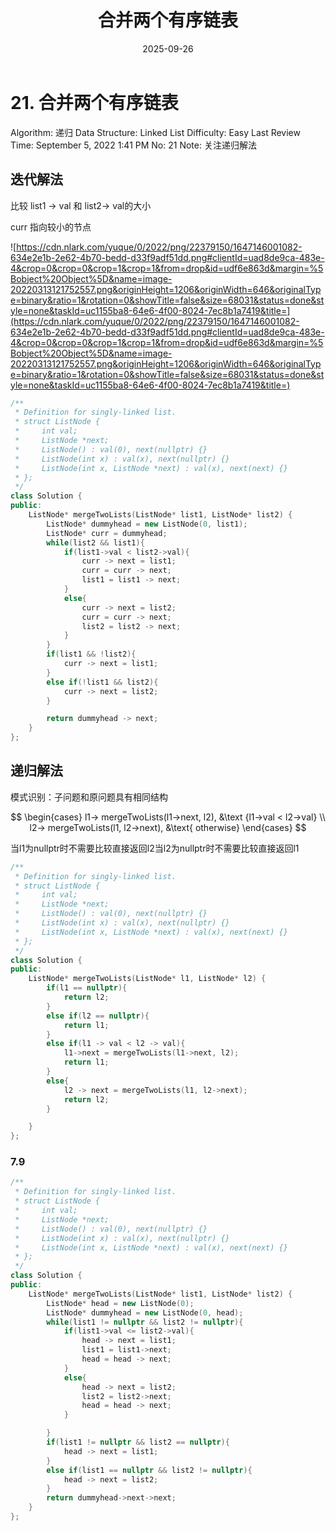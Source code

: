﻿---
layout: post
title: "合并两个有序链表"
date: 2025-09-26
categories: leetcode
tags: [leetcode, algorithm]
---
# 21. 合并两个有序链表

Algorithm: 递归
Data Structure: Linked List
Difficulty: Easy
Last Review Time: September 5, 2022 1:41 PM
No: 21
Note: 关注递归解法

## 迭代解法

比较 list1 -> val 和 list2-> val的大小

curr 指向较小的节点

![https://cdn.nlark.com/yuque/0/2022/png/22379150/1647146001082-634e2e1b-2e62-4b70-bedd-d33f9adf51dd.png#clientId=uad8de9ca-483e-4&crop=0&crop=0&crop=1&crop=1&from=drop&id=udf6e863d&margin=%5Bobject%20Object%5D&name=image-20220313121752557.png&originHeight=1206&originWidth=646&originalType=binary&ratio=1&rotation=0&showTitle=false&size=68031&status=done&style=none&taskId=uc1155ba8-64e6-4f00-8024-7ec8b1a7419&title=](https://cdn.nlark.com/yuque/0/2022/png/22379150/1647146001082-634e2e1b-2e62-4b70-bedd-d33f9adf51dd.png#clientId=uad8de9ca-483e-4&crop=0&crop=0&crop=1&crop=1&from=drop&id=udf6e863d&margin=%5Bobject%20Object%5D&name=image-20220313121752557.png&originHeight=1206&originWidth=646&originalType=binary&ratio=1&rotation=0&showTitle=false&size=68031&status=done&style=none&taskId=uc1155ba8-64e6-4f00-8024-7ec8b1a7419&title=)

```cpp
/**
 * Definition for singly-linked list.
 * struct ListNode {
 *     int val;
 *     ListNode *next;
 *     ListNode() : val(0), next(nullptr) {}
 *     ListNode(int x) : val(x), next(nullptr) {}
 *     ListNode(int x, ListNode *next) : val(x), next(next) {}
 * };
 */
class Solution {
public:
    ListNode* mergeTwoLists(ListNode* list1, ListNode* list2) {
        ListNode* dummyhead = new ListNode(0, list1);
        ListNode* curr = dummyhead;
        while(list2 && list1){
            if(list1->val < list2->val){
                curr -> next = list1;
                curr = curr -> next;
                list1 = list1 -> next;
            }
            else{
                curr -> next = list2;
                curr = curr -> next;
                list2 = list2 -> next;
            }
        }
        if(list1 && !list2){
            curr -> next = list1;
        }
        else if(!list1 && list2){
            curr -> next = list2;
        }

        return dummyhead -> next;
    }
};
```

## **递归解法**

模式识别：子问题和原问题具有相同结构

$$
\begin{cases}
l1-> mergeTwoLists(l1->next, l2), &\text {l1->val < l2->val} \\
l2-> mergeTwoLists(l1, l2->next), &\text{ otherwise}
\end{cases}
$$

当l1为nullptr时不需要比较直接返回l2当l2为nullptr时不需要比较直接返回l1

```cpp
/**
 * Definition for singly-linked list.
 * struct ListNode {
 *     int val;
 *     ListNode *next;
 *     ListNode() : val(0), next(nullptr) {}
 *     ListNode(int x) : val(x), next(nullptr) {}
 *     ListNode(int x, ListNode *next) : val(x), next(next) {}
 * };
 */
class Solution {
public:
    ListNode* mergeTwoLists(ListNode* l1, ListNode* l2) {
        if(l1 == nullptr){
            return l2;
        }
        else if(l2 == nullptr){
            return l1;
        }
        else if(l1 -> val < l2 -> val){
            l1->next = mergeTwoLists(l1->next, l2);
            return l1;
        }
        else{
            l2 -> next = mergeTwoLists(l1, l2->next);
            return l2;
        }

    }
};
```

### 7.9

```cpp
/**
 * Definition for singly-linked list.
 * struct ListNode {
 *     int val;
 *     ListNode *next;
 *     ListNode() : val(0), next(nullptr) {}
 *     ListNode(int x) : val(x), next(nullptr) {}
 *     ListNode(int x, ListNode *next) : val(x), next(next) {}
 * };
 */
class Solution {
public:
    ListNode* mergeTwoLists(ListNode* list1, ListNode* list2) {
        ListNode* head = new ListNode(0);
        ListNode* dummyhead = new ListNode(0, head);
        while(list1 != nullptr && list2 != nullptr){
            if(list1->val <= list2->val){
                head -> next = list1;
                list1 = list1->next;
                head = head -> next;
            }
            else{
                head -> next = list2;
                list2 = list2->next;
                head = head -> next;
            }

        }
        if(list1 != nullptr && list2 == nullptr){
            head -> next = list1;
        }
        else if(list1 == nullptr && list2 != nullptr){
            head -> next = list2;
        }
        return dummyhead->next->next;
    }
};
```
